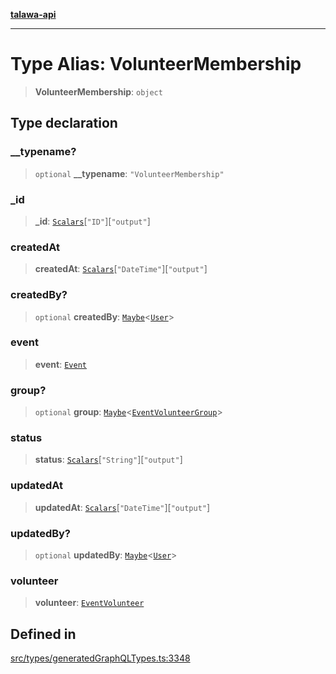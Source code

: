 [**talawa-api**](../../../README.md)

***

# Type Alias: VolunteerMembership

> **VolunteerMembership**: `object`

## Type declaration

### \_\_typename?

> `optional` **\_\_typename**: `"VolunteerMembership"`

### \_id

> **\_id**: [`Scalars`](Scalars.md)\[`"ID"`\]\[`"output"`\]

### createdAt

> **createdAt**: [`Scalars`](Scalars.md)\[`"DateTime"`\]\[`"output"`\]

### createdBy?

> `optional` **createdBy**: [`Maybe`](Maybe.md)\<[`User`](User.md)\>

### event

> **event**: [`Event`](Event.md)

### group?

> `optional` **group**: [`Maybe`](Maybe.md)\<[`EventVolunteerGroup`](EventVolunteerGroup.md)\>

### status

> **status**: [`Scalars`](Scalars.md)\[`"String"`\]\[`"output"`\]

### updatedAt

> **updatedAt**: [`Scalars`](Scalars.md)\[`"DateTime"`\]\[`"output"`\]

### updatedBy?

> `optional` **updatedBy**: [`Maybe`](Maybe.md)\<[`User`](User.md)\>

### volunteer

> **volunteer**: [`EventVolunteer`](EventVolunteer.md)

## Defined in

[src/types/generatedGraphQLTypes.ts:3348](https://github.com/Suyash878/talawa-api/blob/b5a9d8b4a1ea678a3d6f5b710b3721f91a3052fc/src/types/generatedGraphQLTypes.ts#L3348)
